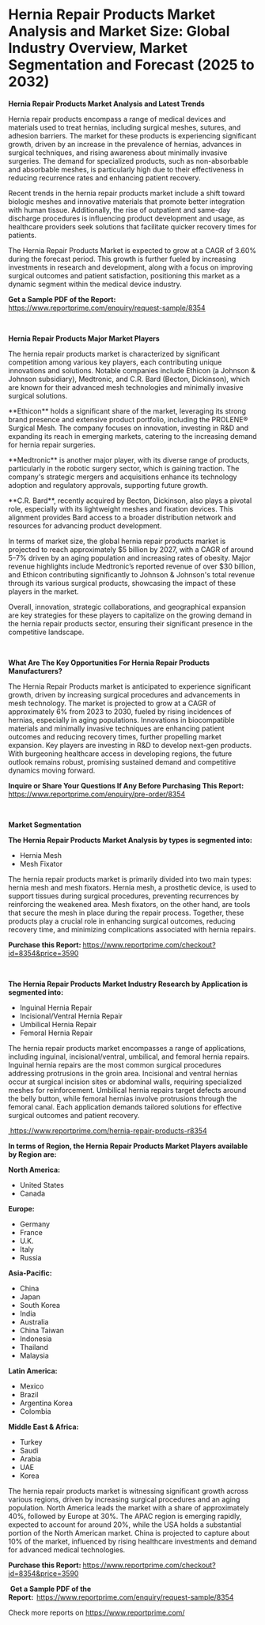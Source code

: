 <p><h1>Hernia Repair Products Market Analysis and Market Size: Global Industry Overview, Market Segmentation and Forecast (2025 to 2032)</h1></p><p><strong>Hernia Repair Products Market Analysis and Latest Trends</strong></p>
<p><p>Hernia repair products encompass a range of medical devices and materials used to treat hernias, including surgical meshes, sutures, and adhesion barriers. The market for these products is experiencing significant growth, driven by an increase in the prevalence of hernias, advances in surgical techniques, and rising awareness about minimally invasive surgeries. The demand for specialized products, such as non-absorbable and absorbable meshes, is particularly high due to their effectiveness in reducing recurrence rates and enhancing patient recovery.</p><p>Recent trends in the hernia repair products market include a shift toward biologic meshes and innovative materials that promote better integration with human tissue. Additionally, the rise of outpatient and same-day discharge procedures is influencing product development and usage, as healthcare providers seek solutions that facilitate quicker recovery times for patients. </p><p>The Hernia Repair Products Market is expected to grow at a CAGR of 3.60% during the forecast period. This growth is further fueled by increasing investments in research and development, along with a focus on improving surgical outcomes and patient satisfaction, positioning this market as a dynamic segment within the medical device industry.</p></p>
<p><strong>Get a Sample PDF of the Report:&nbsp;</strong> <a href="https://www.reportprime.com/enquiry/request-sample/8354?utm_campaign=3174&utm_medium=2&utm_source=Github&utm_content=ia&utm_term=19032025&utm_id=hernia-repair-products">https://www.reportprime.com/enquiry/request-sample/8354</a></p>
<p>&nbsp;</p>
<p><strong>Hernia Repair Products Major Market Players</strong></p>
<p><p>The hernia repair products market is characterized by significant competition among various key players, each contributing unique innovations and solutions. Notable companies include Ethicon (a Johnson & Johnson subsidiary), Medtronic, and C.R. Bard (Becton, Dickinson), which are known for their advanced mesh technologies and minimally invasive surgical solutions.</p><p>**Ethicon** holds a significant share of the market, leveraging its strong brand presence and extensive product portfolio, including the PROLENE® Surgical Mesh. The company focuses on innovation, investing in R&D and expanding its reach in emerging markets, catering to the increasing demand for hernia repair surgeries.</p><p>**Medtronic** is another major player, with its diverse range of products, particularly in the robotic surgery sector, which is gaining traction. The company's strategic mergers and acquisitions enhance its technology adoption and regulatory approvals, supporting future growth.</p><p>**C.R. Bard**, recently acquired by Becton, Dickinson, also plays a pivotal role, especially with its lightweight meshes and fixation devices. This alignment provides Bard access to a broader distribution network and resources for advancing product development.</p><p>In terms of market size, the global hernia repair products market is projected to reach approximately $5 billion by 2027, with a CAGR of around 5–7% driven by an aging population and increasing rates of obesity. Major revenue highlights include Medtronic’s reported revenue of over $30 billion, and Ethicon contributing significantly to Johnson & Johnson's total revenue through its various surgical products, showcasing the impact of these players in the market.</p><p>Overall, innovation, strategic collaborations, and geographical expansion are key strategies for these players to capitalize on the growing demand in the hernia repair products sector, ensuring their significant presence in the competitive landscape.</p></p>
<p>&nbsp;</p>
<p><strong>What Are The Key Opportunities For Hernia Repair Products Manufacturers?</strong></p>
<p><p>The Hernia Repair Products market is anticipated to experience significant growth, driven by increasing surgical procedures and advancements in mesh technology. The market is projected to grow at a CAGR of approximately 6% from 2023 to 2030, fueled by rising incidences of hernias, especially in aging populations. Innovations in biocompatible materials and minimally invasive techniques are enhancing patient outcomes and reducing recovery times, further propelling market expansion. Key players are investing in R&D to develop next-gen products. With burgeoning healthcare access in developing regions, the future outlook remains robust, promising sustained demand and competitive dynamics moving forward.</p></p>
<p><strong>Inquire or Share Your Questions If Any Before Purchasing This Report:</strong> <a href="https://www.reportprime.com/enquiry/pre-order/8354?utm_campaign=3174&utm_medium=2&utm_source=Github&utm_content=ia&utm_term=19032025&utm_id=hernia-repair-products">https://www.reportprime.com/enquiry/pre-order/8354</a></p>
<p>&nbsp;</p>
<p><strong>Market Segmentation</strong></p>
<p><strong>The Hernia Repair Products Market Analysis by types is segmented into:</strong></p>
<p><ul><li>Hernia Mesh</li><li>Mesh Fixator</li></ul></p>
<p><p>The hernia repair products market is primarily divided into two main types: hernia mesh and mesh fixators. Hernia mesh, a prosthetic device, is used to support tissues during surgical procedures, preventing recurrences by reinforcing the weakened area. Mesh fixators, on the other hand, are tools that secure the mesh in place during the repair process. Together, these products play a crucial role in enhancing surgical outcomes, reducing recovery time, and minimizing complications associated with hernia repairs.</p></p>
<p><strong>Purchase this Report:&nbsp;</strong><a href="https://www.reportprime.com/checkout?id=8354&price=3590&utm_campaign=3174&utm_medium=2&utm_source=Github&utm_content=ia&utm_term=19032025&utm_id=hernia-repair-products">https://www.reportprime.com/checkout?id=8354&price=3590</a></p>
<p>&nbsp;</p>
<p><strong>The Hernia Repair Products Market Industry Research by Application is segmented into:</strong></p>
<p><ul><li>Inguinal Hernia Repair</li><li>Incisional/Ventral Hernia Repair</li><li>Umbilical Hernia Repair</li><li>Femoral Hernia Repair</li></ul></p>
<p><p>The hernia repair products market encompasses a range of applications, including inguinal, incisional/ventral, umbilical, and femoral hernia repairs. Inguinal hernia repairs are the most common surgical procedures addressing protrusions in the groin area. Incisional and ventral hernias occur at surgical incision sites or abdominal walls, requiring specialized meshes for reinforcement. Umbilical hernia repairs target defects around the belly button, while femoral hernias involve protrusions through the femoral canal. Each application demands tailored solutions for effective surgical outcomes and patient recovery.</p></p>
<p><a href="https://www.reportprime.com/hernia-repair-products-r8354?utm_campaign=3174&utm_medium=2&utm_source=Github&utm_content=ia&utm_term=19032025&utm_id=hernia-repair-products">&nbsp;https://www.reportprime.com/hernia-repair-products-r8354</a></p>
<p><strong>In terms of Region, the Hernia Repair Products Market Players available by Region are:</strong></p>
<p>
    <p> <strong> North America: </strong>
        <ul>
            <li>United States</li>
            <li>Canada</li>
        </ul>
        </p> 
    <p> <strong> Europe: </strong>
        <ul>
            <li>Germany</li>
            <li>France</li>
            <li>U.K.</li>
            <li>Italy</li>
            <li>Russia</li>
        </ul>
        </p> 
    <p> <strong> Asia-Pacific: </strong>
        <ul>
            <li>China</li>
            <li>Japan</li>
            <li>South Korea</li>
            <li>India</li>
            <li>Australia</li>
            <li>China Taiwan</li>
            <li>Indonesia</li>
            <li>Thailand</li>
            <li>Malaysia</li>
        </ul>
        </p> 
    <p> <strong> Latin America: </strong>
        <ul>
            <li>Mexico</li>
            <li>Brazil</li>
            <li>Argentina Korea</li>
            <li>Colombia</li>
        </ul>
        </p> 
    <p> <strong> Middle East & Africa: </strong>
        <ul>
            <li>Turkey</li>
            <li>Saudi</li>
            <li>Arabia</li>
            <li>UAE</li>
            <li>Korea</li>
        </ul>
    </p>
    </p>
<p><p>The hernia repair products market is witnessing significant growth across various regions, driven by increasing surgical procedures and an aging population. North America leads the market with a share of approximately 40%, followed by Europe at 30%. The APAC region is emerging rapidly, expected to account for around 20%, while the USA holds a substantial portion of the North American market. China is projected to capture about 10% of the market, influenced by rising healthcare investments and demand for advanced medical technologies.</p></p>
<p><strong>Purchase this Report: </strong><a href="https://www.reportprime.com/checkout?id=8354&price=3590&utm_campaign=3174&utm_medium=2&utm_source=Github&utm_content=ia&utm_term=19032025&utm_id=hernia-repair-products">https://www.reportprime.com/checkout?id=8354&price=3590</a></p>
<p>&nbsp;<strong>Get a Sample PDF of the Report:&nbsp;&nbsp;</strong><a href="https://www.reportprime.com/enquiry/request-sample/8354?utm_campaign=3174&utm_medium=2&utm_source=Github&utm_content=ia&utm_term=19032025&utm_id=hernia-repair-products">https://www.reportprime.com/enquiry/request-sample/8354</a></p>
<p><strong></strong></p>
<p>Check more reports on <a href="https://www.reportprime.com/?utm_campaign=3174&utm_medium=2&utm_source=Github&utm_content=ia&utm_term=19032025&utm_id=hernia-repair-products">https://www.reportprime.com/</a></p>